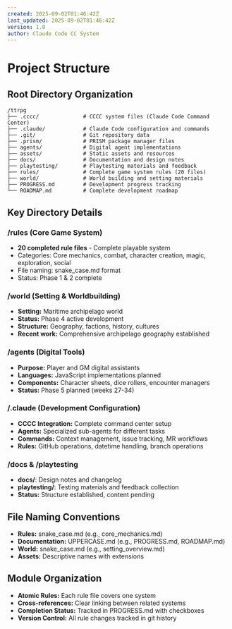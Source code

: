 ```yaml
---
created: 2025-09-02T01:46:42Z
last_updated: 2025-09-02T01:46:42Z
version: 1.0
author: Claude Code CC System
---
```


# Project Structure

## Root Directory Organization
```
/ttrpg
├── .cccc/              # CCCC system files (Claude Code Command Center)
├── .claude/            # Claude Code configuration and commands
├── .git/               # Git repository data
├── .prism/             # PRISM package manager files
├── agents/             # Digital agent implementations
├── assets/             # Static assets and resources
├── docs/               # Documentation and design notes
├── playtesting/        # Playtesting materials and feedback
├── rules/              # Complete game system rules (20 files)
├── world/              # World building and setting materials
├── PROGRESS.md         # Development progress tracking
└── ROADMAP.md          # Complete development roadmap
```

## Key Directory Details

### /rules (Core Game System)
- **20 completed rule files** - Complete playable system
- Categories: Core mechanics, combat, character creation, magic, exploration, social
- File naming: snake_case.md format
- Status: Phase 1 & 2 complete

### /world (Setting & Worldbuilding)
- **Setting:** Maritime archipelago world
- **Status:** Phase 4 active development
- **Structure:** Geography, factions, history, cultures
- **Recent work:** Comprehensive archipelago geography established

### /agents (Digital Tools)
- **Purpose:** Player and GM digital assistants
- **Languages:** JavaScript implementations planned
- **Components:** Character sheets, dice rollers, encounter managers
- **Status:** Phase 5 planned (weeks 27-34)

### /.claude (Development Configuration)
- **CCCC Integration:** Complete command center setup
- **Agents:** Specialized sub-agents for different tasks
- **Commands:** Context management, issue tracking, MR workflows
- **Rules:** GitHub operations, datetime handling, branch operations

### /docs & /playtesting
- **docs/**: Design notes and changelog
- **playtesting/**: Testing materials and feedback collection
- **Status:** Structure established, content pending

## File Naming Conventions
- **Rules:** snake_case.md (e.g., core_mechanics.md)
- **Documentation:** UPPERCASE.md (e.g., PROGRESS.md, ROADMAP.md)
- **World:** snake_case.md (e.g., setting_overview.md)
- **Assets:** Descriptive names with extensions

## Module Organization
- **Atomic Rules:** Each rule file covers one system
- **Cross-references:** Clear linking between related systems
- **Completion Status:** Tracked in PROGRESS.md with checkboxes
- **Version Control:** All rule changes tracked in git history